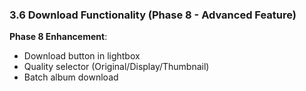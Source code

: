 

### 3.6 Download Functionality (Phase 8 - Advanced Feature)

**Phase 8 Enhancement**:
- Download button in lightbox
- Quality selector (Original/Display/Thumbnail)
- Batch album download

